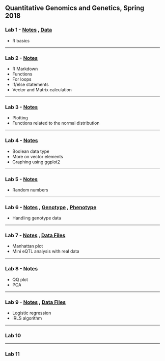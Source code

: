 Quantitative Genomics and Genetics, Spring 2018   
------------------------------------------

### Lab 1 - [Notes](Lab1/lab1.Rmd) , [Data](Lab1/lab1_data.csv)
* R basics

---

### Lab 2 - [Notes](Lab2/lab2.Rmd)
* R Markdown   
* Functions   
* For loops   
* If/else statements   
* Vector and Matrix calculation   

---

### Lab 3 - [Notes](Lab3/lab3.Rmd)
* Plotting
* Functions related to the normal distribution
---

### Lab 4 - [Notes](Lab4/lab4.Rmd)
* Boolean data type
* More on vector elements
* Graphing using ggplot2

---

### Lab 5 - [Notes](Lab5/lab5.Rmd)
* Random numbers

---

### Lab 6 - [Notes](Lab6/lab6.Rmd) , [Genotype](Lab6/genotype_data.csv) , [Phenotype](Lab6/phenotype_data.csv)
* Handling genotype data

---

### Lab 7 - [Notes](Lab7/lab7.Rmd) , [Data Files](Lab7)
* Manhattan plot
* Mini eQTL analysis with real data

---

### Lab 8 - [Notes](Lab8/lab8.Rmd) 
* QQ plot
* PCA

---

### Lab 9 - [Notes](Lab9/lab9.Rmd) , [Data Files](Lab9)
* Logistic regression
* IRLS algorithm

---

### Lab 10

---

### Lab 11

